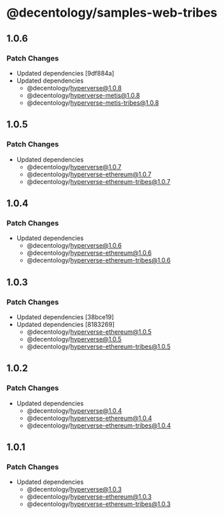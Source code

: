 # @decentology/samples-web-tribes

## 1.0.6

### Patch Changes

-   Updated dependencies [9df884a]
-   Updated dependencies
    -   @decentology/hyperverse@1.0.8
    -   @decentology/hyperverse-metis@1.0.8
    -   @decentology/hyperverse-metis-tribes@1.0.8

## 1.0.5

### Patch Changes

-   Updated dependencies
    -   @decentology/hyperverse@1.0.7
    -   @decentology/hyperverse-ethereum@1.0.7
    -   @decentology/hyperverse-ethereum-tribes@1.0.7

## 1.0.4

### Patch Changes

-   Updated dependencies
    -   @decentology/hyperverse@1.0.6
    -   @decentology/hyperverse-ethereum@1.0.6
    -   @decentology/hyperverse-ethereum-tribes@1.0.6

## 1.0.3

### Patch Changes

-   Updated dependencies [38bce19]
-   Updated dependencies [8183269]
    -   @decentology/hyperverse-ethereum@1.0.5
    -   @decentology/hyperverse@1.0.5
    -   @decentology/hyperverse-ethereum-tribes@1.0.5

## 1.0.2

### Patch Changes

-   Updated dependencies
    -   @decentology/hyperverse@1.0.4
    -   @decentology/hyperverse-ethereum@1.0.4
    -   @decentology/hyperverse-ethereum-tribes@1.0.4

## 1.0.1

### Patch Changes

-   Updated dependencies
    -   @decentology/hyperverse@1.0.3
    -   @decentology/hyperverse-ethereum@1.0.3
    -   @decentology/hyperverse-ethereum-tribes@1.0.3
